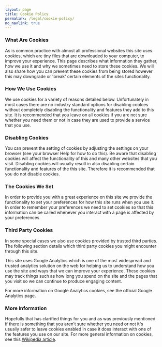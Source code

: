 ```yaml
---
layout: page
title: Cookie Policy
permalink: /legal/cookie-policy/
no_navlink: true
---
```


### What Are Cookies

As is common practice with almost all professional websites this site uses cookies, which are
tiny files that are downloaded to your computer, to improve your experience. This page describes
what information they gather, how we use it and why we sometimes need to store these cookies.
We will also share how you can prevent these cookies from being stored however this may
downgrade or 'break' certain elements of the sites functionality.

### How We Use Cookies

We use cookies for a variety of reasons detailed below. Unfortunately in most cases there are no
industry standard options for disabling cookies without completely disabling the functionality
and features they add to this site. It is recommended that you leave on all cookies if you are
not sure whether you need them or not in case they are used to provide a service that you use.

### Disabling Cookies

You can prevent the setting of cookies by adjusting the settings on your browser (see your
browser Help for how to do this). Be aware that disabling cookies will affect the functionality
of this and many other websites that you visit. Disabling cookies will usually result in also
disabling certain functionality and features of the this site. Therefore it is recommended that
you do not disable cookies.

### The Cookies We Set

In order to provide you with a great experience on this site we provide the functionality to set
your preferences for how this site runs when you use it. In order to remember your preferences
we need to set cookies so that this information can be called whenever you interact with a page
is affected by your preferences.

### Third Party Cookies

In some special cases we also use cookies provided by trusted third parties. The following
section details which third party cookies you might encounter through this site.

This site uses Google Analytics which is one of the most widespread and trusted analytics
solution on the web for helping us to understand how you use the site and ways that we can
improve your experience. These cookies may track things such as how long you spend on the site
and the pages that you visit so we can continue to produce engaging content.

For more information on Google Analytics cookies, see the official Google Analytics page.

### More Information

Hopefully that has clarified things for you and as was previously mentioned if there is
something that you aren't sure whether you need or not it's usually safer to leave cookies
enabled in case it does interact with one of the features you use on our site. 
For more general information on cookies, see this
[Wikipedia article](https://en.wikipedia.org/wiki/HTTP_cookie).